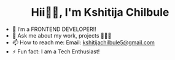 <h1><div align='center'>Hii👋🏻, I'm Kshitija Chilbule</div></h1>  

- 🌱 I’m a FRONTEND DEVELOPER!!
- 💬 Ask me about my work, projects 🤷🏻‍♀️
- 📫 How to reach me: Email: kshitijachilbule5@gmail.com 
- ⚡ Fun fact:  I am a Tech Enthusiast!
